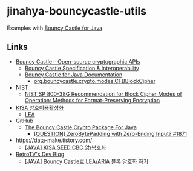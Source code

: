# jinahya-bouncycastle-utils

Examples with [Bouncy Castle for Java](https://www.bouncycastle.org/documentation/documentation-java/).










## Links

* [Bouncy Castle – Open-source cryptographic APIs](https://www.bouncycastle.org/)
  * [Bouncy Castle Specification & Interoperability](https://www.bouncycastle.org/documentation/specification_interoperability/)
  * [Bouncy Castle for Java  Documentation](https://www.bouncycastle.org/documentation/documentation-java/)
    * [org.bouncycastle.crypto.modes.CFBBlockCipher](https://downloads.bouncycastle.org/java/docs/bcprov-jdk18on-javadoc/org/bouncycastle/crypto/modes/CFBBlockCipher.html)
* [NIST](https://www.nist.gov/)
  * [NIST SP 800-38G Recommendation for Block Cipher Modes of Operation: Methods for Format-Preserving Encryption](chrome-extension://efaidnbmnnnibpcajpcglclefindmkaj/https://nvlpubs.nist.gov/nistpubs/SpecialPublications/NIST.SP.800-38G.pdf)
* [KISA 암호이용활성화](https://seed.kisa.or.kr)
  * [LEA](https://seed.kisa.or.kr/kisa/algorithm/EgovLeaInfo.do)
* GitHub
  * [The Bouncy Castle Crypto Package For Java](https://github.com/bcgit/bc-java)
    * [[QUESTION] ZeroBytePadding with Zero-Ending Input? #1871](https://github.com/bcgit/bc-java/issues/1871)
* https://data-make.tistory.com/
  * [[JAVA] KISA SEED CBC 암/복호화](https://data-make.tistory.com/759)
* [RetroTV's Dev Blog](https://blog.retrotv.dev/)
  * [[JAVA] Bouncy Castle로 LEA/ARIA 블록 암호화 하기](https://blog.retrotv.dev/bouncy-castlero-lea-aria-encryption/)